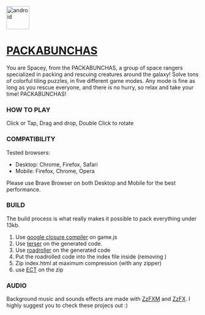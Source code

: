 <a href="https://sagervrma.github.io/PACKABUNCHAS/" target="_blank" rel="noreferrer"> <img src="https://i.ibb.co/pnDw2hL/pngfind-com-click-here-button-transparent-2200541.png" alt="android" wight="1000" height="60"/> </a>

# [PACKABUNCHAS](https://sagervrma.github.io/PACKABUNCHAS/) 
You are Spacey, from the PACKABUNCHAS, a group of space rangers specialized in packing and rescuing creatures around the galaxy!
Solve tons of colorful tiling puzzles, in five different game modes. 
Any mode is fine as long as you rescue everyone, and there is no hurry, so relax and take your time!
PACKABUNCHAS!


### HOW TO PLAY
Click or Tap, Drag and drop, Double Click to rotate

### COMPATIBILITY
Tested browsers:  
- Desktop: Chrome, Firefox, Safari
- Mobile: Firefox, Chrome, Opera

Please use Brave Browser on both Desktop and Mobile for the best performance.

### BUILD
The build process is what really makes it possible to pack everything under 13kb.

1) Use [google closure compiler](https://developers.google.com/closure/compiler) on game.js
2) Use [terser](https://github.com/terser/terser) on the generated code.
3) Use [roadroller](https://lifthrasiir.github.io/roadroller/) on the generated code
4) Put the roadrolled code into the index file inside <script></script> (removing <script src = "game.js"></script>)
5) Zip index.html at maximum compression (with any zipper)
6) use [ECT](https://github.com/fhanau/Efficient-Compression-Tool/releases/tag/v0.8.3) on the zip

### AUDIO
Background music and sounds effects are made with [ZzFXM](https://github.com/keithclark/ZzFXM) and [ZzFX](https://github.com/KilledByAPixel/ZzFX).
I highly suggest you to check these projecs out :)

